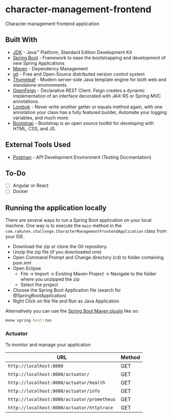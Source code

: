 # character-management-frontend
Character management frontend application

## Built With


* 	[JDK](http://www.oracle.com/technetwork/java/javase/downloads/jdk8-downloads-2133151.html) - Java™ Platform, Standard Edition Development Kit 
* 	[Spring Boot](https://spring.io/projects/spring-boot) - Framework to ease the bootstrapping and development of new Spring Applications
* 	[Maven](https://maven.apache.org/) - Dependency Management
* 	[git](https://git-scm.com/) - Free and Open-Source distributed version control system 
* 	[Thymeleaf](https://www.thymeleaf.org/) - Modern server-side Java template engine for both web and standalone environments.
* 	[OpenFeign](https://spring.io/projects/spring-cloud-openfeign) - Declarative REST Client. Feign creates a dynamic implementation of an interface decorated with JAX-RS or Spring MVC annotations.
* 	[Lombok](https://projectlombok.org/) - Never write another getter or equals method again, with one annotation your class has a fully featured builder, Automate your logging variables, and much more.
* 	[Bootstrap](https://maven.apache.org/) - Bootstrap is an open source toolkit for developing with HTML, CSS, and JS.

## External Tools Used

* [Postman](https://www.getpostman.com/) - API Development Environment (Testing Docmentation)

## To-Do

- [ ] Angular or React
- [ ] Docker

## Running the application locally

There are several ways to run a Spring Boot application on your local machine. One way is to execute the `main` method in the `com.rakuten.challenge.CharacterManagementFrontendApplication` class from your IDE.

- Download the zip or clone the Git repository.
- Unzip the zip file (if you downloaded one)
- Open Command Prompt and Change directory (cd) to folder containing pom.xml
- Open Eclipse 
   - File -> Import -> Existing Maven Project -> Navigate to the folder where you unzipped the zip
   - Select the project
- Choose the Spring Boot Application file (search for @SpringBootApplication)
- Right Click on the file and Run as Java Application

Alternatively you can use the [Spring Boot Maven plugin](https://docs.spring.io/spring-boot/docs/current/reference/html/build-tool-plugins-maven-plugin.html) like so:

```cmd
mvnw spring-boot:run
```

### Actuator

To monitor and manage your application

|  URL |  Method |
|----------|--------------|
|`http://localhost:8080`  						| GET |
|`http://localhost:8080/actuator/`             | GET |
|`http://localhost:8080/actuator/health`    	| GET |
|`http://localhost:8080/actuator/info`      	| GET |
|`http://localhost:8080/actuator/prometheus`| GET |
|`http://localhost:8080/actuator/httptrace` | GET |

